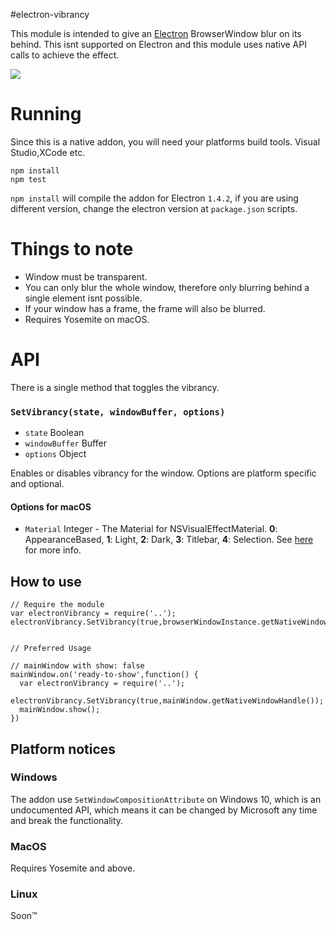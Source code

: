 #electron-vibrancy

This module is intended to give an [Electron](https://github.com/electron/electron) BrowserWindow blur on its behind. This isnt supported on Electron and this module uses native API calls to achieve the effect.

![](http://i.imgur.com/lf33RgK.jpg)


# Running

Since this is a native addon, you will need your platforms build tools. Visual Studio,XCode etc.
```
npm install
npm test
```

```npm install``` will compile the addon for Electron ```1.4.2```, if you are using different version, change the electron version at ```package.json``` scripts.


# Things to note
- Window must be transparent.
- You can only blur the whole window, therefore only blurring behind a single element isnt possible.
- If your window has a frame, the frame will also be blurred.
- Requires Yosemite on macOS.

# API
There is a single method that toggles the vibrancy.

### `SetVibrancy(state, windowBuffer, options)`

* `state` Boolean
* `windowBuffer` Buffer
* `options` Object

Enables or disables vibrancy for the window. Options are platform specific and optional.

#### Options for macOS
* `Material` Integer - The Material for NSVisualEffectMaterial. **0**: AppearanceBased, **1**: Light, **2**: Dark, **3**: Titlebar, **4**: Selection. See [here](https://developer.apple.com/reference/appkit/nsvisualeffectmaterial?language=objc) for more info.


## How to use

```
// Require the module
var electronVibrancy = require('..');
electronVibrancy.SetVibrancy(true,browserWindowInstance.getNativeWindowHandle());


// Preferred Usage

// mainWindow with show: false
mainWindow.on('ready-to-show',function() {
  var electronVibrancy = require('..');
  electronVibrancy.SetVibrancy(true,mainWindow.getNativeWindowHandle());
  mainWindow.show();
})

```


## Platform notices

### Windows
The addon use ```SetWindowCompositionAttribute``` on Windows 10, which is an undocumented API, which means it can be changed by Microsoft any time and break the functionality.

### MacOS
Requires Yosemite and above.

### Linux
Soon™
